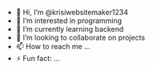 - 👋 Hi, I’m @krisiwebsitemaker1234
- 👀 I’m interested in programming
- 🌱 I’m currently learning backend
- 💞️ I’m looking to collaborate on projects
- 📫 How to reach me ...
- ⚡ Fun fact: ...

<!---
krisiwebsitemaker1234/krisiwebsitemaker1234 is a ✨ special ✨ repository because its `README.md` (this file) appears on your GitHub profile.
You can click the Preview link to take a look at your changes.
--->
